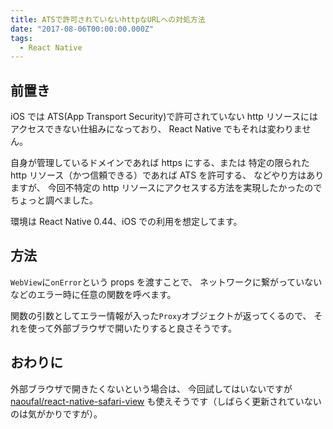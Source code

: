 ```yaml
---
title: ATSで許可されていないhttpなURLへの対処方法
date: "2017-08-06T00:00:00.000Z"
tags:
  - React Native
---
```


## **前置き**

iOS では ATS(App Transport Security)で許可されていない
http リソースにはアクセスできない仕組みになっており、
React Native でもそれは変わりません。

自身が管理しているドメインであれば https にする、または
特定の限られた http リソース（かつ信頼できる）であれば ATS を許可する、
などやり方はありますが、
今回不特定の http リソースにアクセスする方法を実現したかったのでちょっと調べました。

環境は React Native 0.44、iOS での利用を想定してます。

## **方法**

`WebView`に`onError`という props を渡すことで、
ネットワークに繋がっていないなどのエラー時に任意の関数を呼べます。

関数の引数としてエラー情報が入った`Proxy`オブジェクトが返ってくるので、
それを使って外部ブラウザで開いたりすると良さそうです。

<code class="gist-code" data-gist-id="19f31c67c7aff98fc56f9bd24c070cb9" data-gist-file="WebViewSample.js" data-gist-enable-cache="true"></code>

## **おわりに**

外部ブラウザで開きたくないという場合は、
今回試してはいないですが
[naoufal/react-native-safari-view](https://github.com/naoufal/react-native-safari-view)
も使えそうです（しばらく更新されていないのは気がかりですが）。
